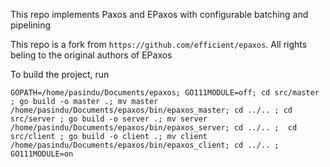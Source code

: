 This repo implements Paxos and EPaxos with configurable batching and pipelining

This repo is a fork from ```https://github.com/efficient/epaxos```. All rights beling to the original authors of EPaxos

To build the project, run

```GOPATH=/home/pasindu/Documents/epaxos; GO111MODULE=off; cd src/master ; go build -o master .; mv master /home/pasindu/Documents/epaxos/bin/epaxos_master; cd ../.. ; cd src/server ; go build -o server .; mv server /home/pasindu/Documents/epaxos/bin/epaxos_server; cd ../.. ;  cd src/client ; go build -o client .; mv client /home/pasindu/Documents/epaxos/bin/epaxos_client; cd ../.. ; GO111MODULE=on```